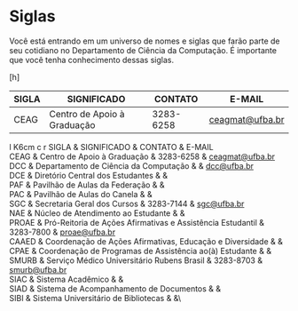 Siglas
======

Você está entrando em um universo de nomes e siglas que farão parte de
seu cotidiano no Departamento de Ciência da Computação. É importante que
você tenha conhecimento dessas siglas.

[h]

SIGLA | SIGNIFICADO | CONTATO | E-MAIL
----- | ----------- | ------- | ------
CEAG | Centro de Apoio à Graduação | 3283-6258 | ceagmat@ufba.br



<span>l K<span>6cm</span> c r</span> SIGLA & SIGNIFICADO & CONTATO &
E-MAIL\
CEAG & Centro de Apoio à Graduação & 3283-6258 & ceagmat@ufba.br\
DCC & Departamento de Ciência da Computação & & dcc@ufba.br\
DCE & Diretório Central dos Estudantes & &\
PAF & Pavilhão de Aulas da Federação & &\
PAC & Pavilhão de Aulas do Canela & &\
SGC & Secretaria Geral dos Cursos & 3283-7144 & sgc@ufba.br\
NAE & Núcleo de Atendimento ao Estudante & &\
PROAE & Pró-Reitoria de Ações Afirmativas e Assistência Estudantil &
3283-7800 & proae@ufba.br\
CAAED & Coordenação de Ações Afirmativas, Educação e Diversidade & &\
CPAE & Coordenação de Programas de Assistência ao(à) Estudante & &\
SMURB & Serviço Médico Universitário Rubens Brasil & 3283-8703 &
smurb@ufba.br\
SIAC & Sistema Acadêmico & &\
SIAD & Sistema de Acompanhamento de Documentos & &\
SIBI & Sistema Universitário de Bibliotecas & &\
